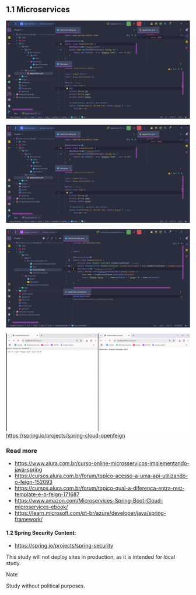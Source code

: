 ## 1.1 Microservices


[![1.png](imgs/1.png)](https://github.com/luizaandradeti/Microservices-Java-Spring-Web-Service/blob/main/imgs/1.png)


![1.png](imgs/1.png)


[![2.png](imgs/2.png)](https://github.com/luizaandradeti/microsservicos-java-spring-web-service/blob/main/imgs/2.png)

[![3.png](imgs/3.png)](https://github.com/luizaandradeti/microsservicos-java-spring-web-service/blob/main/imgs/3.png)
https://spring.io/projects/spring-cloud-openfeign

### Read more

- https://www.alura.com.br/curso-online-microsservicos-implementando-java-spring
- https://cursos.alura.com.br/forum/topico-acesso-a-uma-api-utilizando-o-feign-152093
- https://cursos.alura.com.br/forum/topico-qual-a-diferenca-entra-rest-template-e-o-feign-171687
- https://www.amazon.com/Microservices-Spring-Boot-Cloud-microservices-ebook/
- https://learn.microsoft.com/pt-br/azure/developer/java/spring-framework/

#### 1.2 Spring Security Content:

- https://spring.io/projects/spring-security

This study will not deploy sites in production, as it is intended for local study.

> [!NOTE]
>
> Study without political purposes.
